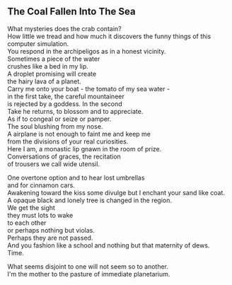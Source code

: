 The Coal Fallen Into The Sea
----------------------------
What mysteries does the crab contain?  
How little we tread and how much it discovers the funny things of this computer simulation.  
You respond in the archipeligos as in a honest vicinity.  
Sometimes a piece of the water  
crushes like a bed in my lip.  
A droplet promising will create  
the hairy lava of a planet.  
Carry me onto your boat - the tomato of my sea water -  
in the first take, the careful mountaineer  
is rejected by a goddess. In the second  
Take he returns, to blossom and to appreciate.  
As if to congeal or seize or pamper.  
The soul blushing from my nose.  
A airplane is not enough to faint me and keep me  
from the divisions of your real curiosities.  
Here I am, a monastic lip gnawn in the room of prize.  
Conversations of graces, the recitation  
of trousers we call wide utensil.  
  
One overtone option and to hear lost umbrellas  
and for cinnamon cars.  
Awakening toward the kiss some divulge but I enchant your sand like coat.  
A opaque black and lonely tree is changed in the region.  
We get the sight  
they must lots to wake  
to each other  
or perhaps nothing but violas.  
Perhaps they are not passed.  
And you fashion like a school and nothing but that maternity of dews.  
Time.  
  
What seems disjoint to one will not seem so to another.  
I'm the mother to the pasture of immediate planetarium.  
